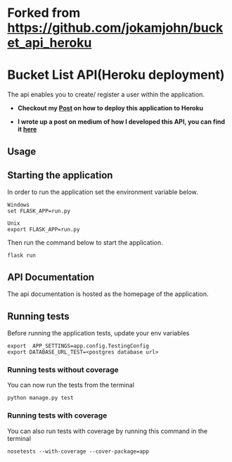 # Forked from https://github.com/jokamjohn/bucket_api_heroku

# Bucket List API(Heroku deployment)

The api enables you to create/ register a user within the application.

- **Checkout my [Post](https://medium.com/@johnkagga/deploying-a-python-flask-app-to-heroku-41250bda27d0)
on how to deploy this application to Heroku**

- **I wrote up a post on medium of how I developed this
API, you can find it [here](https://medium.com/@johnkagga/how-i-developed-an-api-in-python-using-flask-4e388674f1)**
## Usage

## Starting the application
In order to run the application set the environment
variable below.
```
Windows
set FLASK_APP=run.py

Unix
export FLASK_APP=run.py
```
Then run the command below to start the application.
```
flask run
```

## API Documentation

The api documentation is hosted as the homepage
of the application.


## Running tests
Before running the application tests, update your env variables
```
export  APP_SETTINGS=app.config.TestingConfig
export DATABASE_URL_TEST=<postgres database url>
```

### Running tests without coverage
You can now run the tests from the terminal
```
python manage.py test
```

### Running tests with coverage
You can also run tests with coverage by running this command in the terminal
```
nosetests --with-coverage --cover-package=app
```
